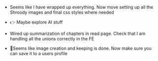 -  Seems like I have wrapped up everything. Now move setting up all the Shroody images and
   final css styles where needed

-  👉 Maybe explore AI stuff
-  Wired up summarization of chapters in read page. Check that I am handling all the unions correctly in the FE

-  🧠Seems like image creation and keeping is done. Now make sure you can save it to a users profile
